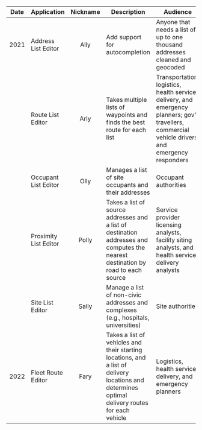 |Date|Application|Nickname|Description|Audience|
|----|----|:----:|----|----|
|2021|Address List Editor|Ally|Add support for autocompletion|Anyone that needs a list of up to one thousand addresses cleaned and geocoded
||Route List Editor|Arly|Takes multiple lists of waypoints and finds the best route for each list|Transportation, logistics, health service delivery, and emergency planners; gov't travellers, commercial vehicle drivers, and emergency responders
||Occupant List Editor|Olly|Manages a list of site occupants and their addresses|Occupant authorities
||Proximity List Editor|Polly|Takes a list of source addresses and a list of destination addresses and computes the nearest destination by road to each source|Service provider licensing analysts, facility siting analysts, and health service delivery analysts
||Site List Editor|Sally|Manage a list of non-civic addresses and complexes (e.g., hospitals, universities)|Site authorities
|2022|Fleet Route Editor|Fary|Takes a list of vehicles and their starting locations, and a list of delivery locations and determines optimal delivery routes for each vehicle|Logistics, health service delivery, and emergency planners
